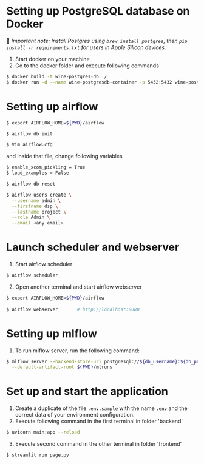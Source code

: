 
# Setting up PostgreSQL database on Docker
🚨 _Important note: Install Postgres using `brew install postgres`, then `pip install -r requirements.txt` for users in Apple Silicon devices._
1. Start docker on your machine
2. Go to the docker folder and execute following commands
```bash 
$ docker build -t wine-postgres-db ./
$ docker run -d --name wine-postgresdb-container -p 5432:5432 wine-postgres-db
```
# Setting up airflow

```bash 
$ export AIRFLOW_HOME=${PWD}/airflow
   ```
```bash 
$ airflow db init
   ```
```bash 
$ Vim airflow.cfg 
   ```
   and inside that file, change following variables
   
```bash 
$ enable_xcom_pickling = True  
$ load_examples = False 
   ```
   
```bash 
$ airflow db reset
   ```
   
```bash 
$ airflow users create \
  --username admin \
  --firstname dsp \
  --lastname project \
  --role Admin \
  --email <any email>
```

 # Launch scheduler and webserver
 
  1. Start airflow scheduler
 
```bash    
$ airflow scheduler
```

 2. Open another terminal and start airflow webserver
 
```bash 
$ export AIRFLOW_HOME=${PWD}/airflow
   
$ airflow webserver       # http://localhost:8080
  ```
# Setting up mlflow
1. To run mlflow server, run the following command:
```bash
$ mlflow server --backend-store-uri postgresql://${db_username}:${db_password}@127.0.0.1:5432/winedb \
  --default-artifact-root ${PWD}/mlruns
```
# Set up and start the application

1. Create a duplicate of the file `.env.sample` with the name `.env` and the correct data of your environment configuration.
2. Execute following command in the first terminal in folder 'backend'
```bash
$ uvicorn main:app --reload
```
3. Execute second command in the other terminal in folder 'frontend'
```bash
$ streamlit run page.py
```